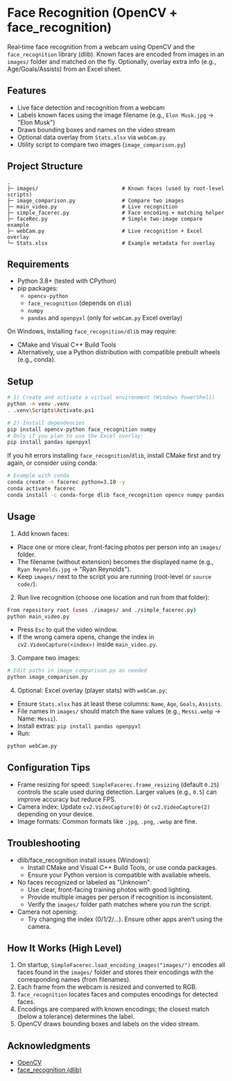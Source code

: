 # Face Recognition (OpenCV + face_recognition)

Real‑time face recognition from a webcam using OpenCV and the `face_recognition` library (dlib). Known faces are encoded from images in an `images/` folder and matched on the fly. Optionally, overlay extra info (e.g., Age/Goals/Assists) from an Excel sheet.

## Features
- Live face detection and recognition from a webcam
- Labels known faces using the image filename (e.g., `Elon Musk.jpg` → "Elon Musk")
- Draws bounding boxes and names on the video stream
- Optional data overlay from `Stats.xlsx` via `webCam.py`
- Utility script to compare two images (`image_comparison.py`)

## Project Structure
```
.
├─ images/                           # Known faces (used by root-level scripts)
├─ image_comparison.py               # Compare two images
├─ main_video.py                     # Live recognition
├─ simple_facerec.py                 # Face encoding + matching helper
├─ faceRec.py                        # Simple two-image compare example
├─ webCam.py                         # Live recognition + Excel overlay
└─ Stats.xlsx                        # Example metadata for overlay
```

## Requirements
- Python 3.8+ (tested with CPython)
- pip packages:
  - `opencv-python`
  - `face_recognition` (depends on `dlib`)
  - `numpy`
  - `pandas` and `openpyxl` (only for `webCam.py` Excel overlay)

On Windows, installing `face_recognition/dlib` may require:
- CMake and Visual C++ Build Tools
- Alternatively, use a Python distribution with compatible prebuilt wheels (e.g., conda).

## Setup
```bash
# 1) Create and activate a virtual environment (Windows PowerShell)
python -m venv .venv
. .venv\Scripts\Activate.ps1

# 2) Install dependencies
pip install opencv-python face_recognition numpy
# Only if you plan to use the Excel overlay:
pip install pandas openpyxl
```
If you hit errors installing `face_recognition`/`dlib`, install CMake first and try again, or consider using conda:
```bash
# Example with conda
conda create -n facerec python=3.10 -y
conda activate facerec
conda install -c conda-forge dlib face_recognition opencv numpy pandas openpyxl -y
```

## Usage
1) Add known faces:
- Place one or more clear, front-facing photos per person into an `images/` folder.
- The filename (without extension) becomes the displayed name (e.g., `Ryan Reynolds.jpg` → "Ryan Reynolds").
- Keep `images/` next to the script you are running (root-level or `source code/`).

2) Run live recognition (choose one location and run from that folder):
```bash
From repository root (uses ./images/ and ./simple_facerec.py)
python main_video.py
```
- Press `Esc` to quit the video window.
- If the wrong camera opens, change the index in `cv2.VideoCapture(<index>)` inside `main_video.py`.

3) Compare two images:
```bash
# Edit paths in image_comparison.py as needed
python image_comparison.py
```

4) Optional: Excel overlay (player stats) with `webCam.py`:
- Ensure `Stats.xlsx` has at least these columns: `Name`, `Age`, `Goals`, `Assists`.
- File names in `images/` should match the `Name` values (e.g., `Messi.webp` → Name: `Messi`).
- Install extras: `pip install pandas openpyxl`
- Run:
```bash
python webCam.py
```

## Configuration Tips
- Frame resizing for speed: `SimpleFacerec.frame_resizing` (default `0.25`) controls the scale used during detection. Larger values (e.g., `0.5`) can improve accuracy but reduce FPS.
- Camera index: Update `cv2.VideoCapture(0)` or `cv2.VideoCapture(2)` depending on your device.
- Image formats: Common formats like `.jpg`, `.png`, `.webp` are fine.

## Troubleshooting
- dlib/face_recognition install issues (Windows):
  - Install CMake and Visual C++ Build Tools, or use conda packages.
  - Ensure your Python version is compatible with available wheels.
- No faces recognized or labeled as "Unknown":
  - Use clear, front-facing training photos with good lighting.
  - Provide multiple images per person if recognition is inconsistent.
  - Verify the `images/` folder path matches where you run the script.
- Camera not opening:
  - Try changing the index (0/1/2/...). Ensure other apps aren’t using the camera.

## How It Works (High Level)
1) On startup, `SimpleFacerec.load_encoding_images("images/")` encodes all faces found in the `images/` folder and stores their encodings with the corresponding names (from filenames).
2) Each frame from the webcam is resized and converted to RGB.
3) `face_recognition` locates faces and computes encodings for detected faces.
4) Encodings are compared with known encodings; the closest match (below a tolerance) determines the label.
5) OpenCV draws bounding boxes and labels on the video stream.

## Acknowledgments
- [OpenCV](https://opencv.org/)
- [face_recognition (dlib)](https://github.com/ageitgey/face_recognition)
